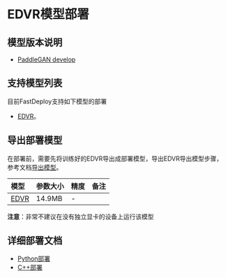 # EDVR模型部署

## 模型版本说明

- [PaddleGAN develop](https://github.com/PaddlePaddle/PaddleGAN)

## 支持模型列表

目前FastDeploy支持如下模型的部署

- [EDVR](https://github.com/PaddlePaddle/PaddleGAN/blob/develop/docs/zh_CN/tutorials/video_super_resolution.md)。


## 导出部署模型

在部署前，需要先将训练好的EDVR导出成部署模型，导出EDVR导出模型步骤，参考文档[导出模型](https://github.com/PaddlePaddle/PaddleGAN/blob/develop/docs/zh_CN/tutorials/video_super_resolution.md)。


| 模型                                                                             | 参数大小   | 精度    | 备注 |
|:--------------------------------------------------------------------------------|:-------|:----- | :------ |
| [EDVR](https://bj.bcebos.com/paddlehub/fastdeploy/EDVR_M_wo_tsa_SRx4.tar) | 14.9MB | - |

**注意**：非常不建议在没有独立显卡的设备上运行该模型

## 详细部署文档

- [Python部署](python)
- [C++部署](cpp)

